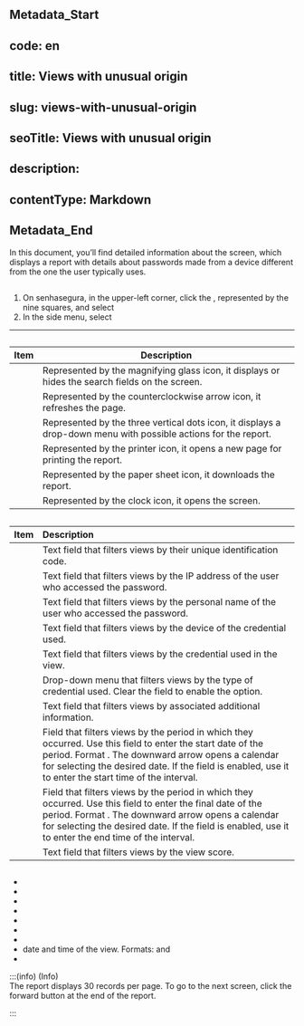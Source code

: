 ## Metadata_Start 
## code: en
## title: Views with unusual origin 
## slug: views-with-unusual-origin 
## seoTitle: Views with unusual origin 
## description:  
## contentType: Markdown 
## Metadata_End
In this document, you’ll find detailed information about the  screen, which displays a report with details about passwords made from a device different from the one the user typically uses.

## 

1. On senhasegura, in the upper-left corner, click the , represented by the nine squares, and select   
2. In the side menu, select 

***

## 

| Item | Description |
| ----- | ----- |
|  | Represented by the magnifying glass icon, it displays or hides the search fields on the screen. |
|  | Represented by the counterclockwise arrow icon, it refreshes the page. |
|  | Represented by the three vertical dots icon, it displays a drop-down menu with possible actions for the report. |
|  | Represented by the printer icon, it opens a new page for printing the report. |
|  | Represented by the paper sheet icon, it downloads the report. |
|  | Represented by the clock icon, it opens the  screen. |

## 

| Item | Description |
| :---- | :---- |
|  | Text field that filters views by their unique identification code.  |
|  | Text field that filters views by the IP address of the user who accessed the password.  |
|  | Text field that filters views by the personal name of the user who accessed the password.  |
|  | Text field that filters views by the device of the credential used.  |
|  | Text field that filters views by the credential used in the view.  |
|  | Drop-down menu that filters views by the type of credential used. Clear the field to enable the  option.  |
|  | Text field that filters views by associated additional information.  |
|  | Field that filters views by the period in which they occurred. Use this field to enter the start date of the period. Format . The downward arrow opens a calendar for selecting the desired date.  If the  field is enabled, use it to enter the start time of the interval. |
|  | Field that filters views by the period in which they occurred. Use this field to enter the final date of the period. Format . The downward arrow opens a calendar for selecting the desired date.  If the  field is enabled, use it to enter the end time of the interval.  |
|   | Text field that filters views by the view score. |

## 

*   
*   
*   
*   
*   
*   
*   
*  date and time of the view. Formats:  and   
* 


:::(info) (Info)  
The report displays 30 records per page. To go to the next screen, click the forward button at the end of the report.

:::
